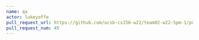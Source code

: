 ```yaml
---
name: qa
actor: lukeyoffe
pull_request_url: https://github.com/ucsb-cs156-w22/team02-w22-5pm-1/pull/45
pull_request_num: 45
---
```

